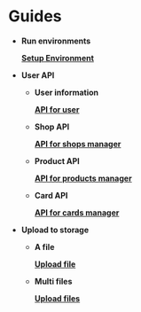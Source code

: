 # __Guides__

- __Run environments__

    [__Setup Environment__](https://luongvantuit.github.io/se06-api/docs/guides/environment)

- __User API__

    - __User information__ 

        [__API for user__](https://luongvantuit.github.io/se06-api/docs/guides/api_user)

    - __Shop API__ 

        [__API for shops manager__](https://luongvantuit.github.io/se06-api/docs/guides/api_shop)

    - __Product API__ 

        [__API for products manager__](https://luongvantuit.github.io/se06-api/docs/guides/api_product)

    - __Card API__

        [__API for cards manager__](https://luongvantuit.github.io/se06-api/docs/guides/api_card)

- __Upload to storage__

    - __A file__ 

        [__Upload file__](https://luongvantuit.github.io/se06-api/docs/guides/upload_file)

    - __Multi files__

        [__Upload files__](https://luongvantuit.github.io/se06-api/docs/guides/upload_multi_files)
    